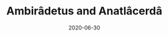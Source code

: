 ---
title: Ambirâdetus and Anatlâcerdâ
layout: frame
date: 2020-06-30
src: https://senobessusbolgon.wordpress.com/ambiradetus-and-anatlacerda/
category: practice
---